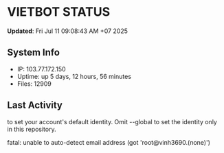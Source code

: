 # VIETBOT STATUS
**Updated**: Fri Jul 11 09:08:43 AM +07 2025

## System Info
- IP: 103.77.172.150
- Uptime: up 5 days, 12 hours, 56 minutes
- Files: 12909

## Last Activity

to set your account's default identity.
Omit --global to set the identity only in this repository.

fatal: unable to auto-detect email address (got 'root@vinh3690.(none)')
